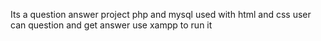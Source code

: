 Its a question answer project
php and mysql used with html and css
user can question and get answer
use xampp to run it
